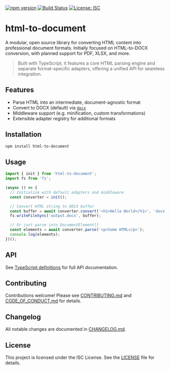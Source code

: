 <!-- prettier-ignore-start -->
[![npm version](https://img.shields.io/npm/v/html-to-document.svg)](https://www.npmjs.com/package/html-to-document)
[![Build Status](https://github.com/ChipiKaf/html-to-document/actions/workflows/ci.yml/badge.svg)](https://github.com/ChipiKaf/html-to-document/actions)
[![License: ISC](https://img.shields.io/npm/l/html-to-document.svg)](LICENSE)
<!-- prettier-ignore-end -->

# html-to-document

A modular, open source library for converting HTML content into professional document formats. Initially focused on HTML-to-DOCX conversion, with planned support for PDF, XLSX, and more.

> Built with TypeScript, it features a core HTML parsing engine and separate format-specific adapters, offering a unified API for seamless integration.

## Features

- Parse HTML into an intermediate, document-agnostic format
- Convert to DOCX (default) via [`docx`](https://www.npmjs.com/package/docx)
- Middleware support (e.g. minification, custom transformations)
- Extensible adapter registry for additional formats

## Installation

```bash
npm install html-to-document
```

## Usage

```ts
import { init } from 'html-to-document';
import fs from 'fs';

(async () => {
  // Initialize with default adapters and middleware
  const converter = init();

  // Convert HTML string to DOCX buffer
  const buffer = await converter.convert('<h1>Hello World</h1>', 'docx');
  fs.writeFileSync('output.docx', buffer);

  // Or just parse into DocumentElement[]
  const elements = await converter.parse('<p>Some HTML</p>');
  console.log(elements);
})();
```

## API

See [TypeScript definitions](dist/index.d.ts) for full API documentation.

## Contributing

Contributions welcome! Please see [CONTRIBUTING.md](CONTRIBUTING.md) and [CODE_OF_CONDUCT.md](CODE_OF_CONDUCT.md) for details.

## Changelog

All notable changes are documented in [CHANGELOG.md](CHANGELOG.md).

## License

This project is licensed under the ISC License. See the [LICENSE](LICENSE) file for details.